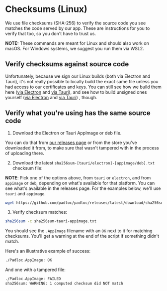# Checksums (Linux)

We use file checksums (SHA-256) to verify the source code you see matches the
code served by our app. These are instructions for you to verify that too, so
you don't have to trust us.

**NOTE:** These commands are meant for Linux and should also work on macOS. For
Windows systems, we suggest you run them via WSL2.

## Verify checksums against source code

Unfortunately, because we sign our Linux builds (both via Electron and Tauri),
it's not really possible to locally build the exact same file unless you had
access to our certificates and keys. You can still see how we build them here
([via Electron](https://github.com/padloc/padloc/blob/ea05def083df89823d7c15c7bbeb6ef1a1b40383/.github/workflows/publish-release.yml#L166)
and
[via Tauri](https://github.com/padloc/padloc/blob/ea05def083df89823d7c15c7bbeb6ef1a1b40383/.github/workflows/publish-release.yml#L116)),
and see how to build unsigned ones yourself
([via Electron](https://github.com/padloc/padloc/blob/ea05def083df89823d7c15c7bbeb6ef1a1b40383/.github/workflows/build-electron.yml)
and
[via Tauri](https://github.com/padloc/padloc/blob/ea05def083df89823d7c15c7bbeb6ef1a1b40383/.github/workflows/build-tauri.yml))
, though.

## Verify what you're using has the same source code

1. Download the Electron or Tauri AppImage or deb file.

You can do that from
[our releases page](https://github.com/padloc/padloc/releases) or from the store
you've downloaded it from, to make sure that wasn't tampered with in the process
of uploading there.

2. Download the latest `sha256sum-[tauri/electron]-[appimage/deb].txt` checksum
   file:

**NOTE**: Pick one of the options above, from `tauri` or `electron`, and from
`appimage` or `deb`, depending on what's available for that platform. You can
see what's available in the releases page. For the examples below, we'll use
`tauri` and `appimage`.

```bash
wget https://github.com/padloc/padloc/releases/latest/download/sha256sum-tauri-appimage.txt
```

3. Verify checksum matches:

```bash
sha256sum -c sha256sum-tauri-appimage.txt
```

You should see the `.AppImage` filename with an `OK` next to it for matching
checksums. You'll get a warning at the end of the script if something didn't
match.

Here's an illustrative example of success:

```txt
./Padloc.AppImage: OK
```

And one with a tampered file:

```txt
./Padloc.AppImage: FAILED
sha256sum: WARNING: 1 computed checksum did NOT match
```
